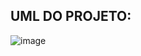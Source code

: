 ## UML DO PROJETO:

![image](https://raw.githubusercontent.com/acenelio/chess-system-design/master/chess-system-design.png)
